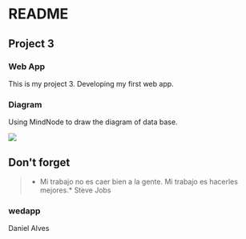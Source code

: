 # README
## Project 3
### Web App

This is my project 3. Developing my first web app.

### Diagram
Using MindNode to draw the diagram of data base.

![](Documents/proyectos_wedapp/wedapp/project3/MindMapDiagram_dataBase.png)

## Don't forget
> * Mi trabajo no es caer bien a la gente. Mi trabajo es hacerles mejores.* Steve Jobs

### wedapp
Daniel Alves